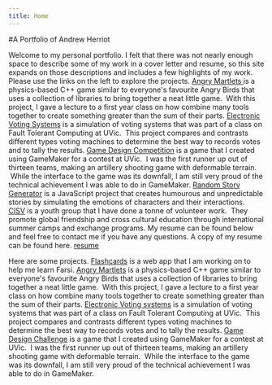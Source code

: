 ```yaml
---
title: Home
---
```


#A Portfolio of Andrew Herriot

Welcome to my personal portfolio.  I felt that there was not nearly enough space to describe some of my work in a cover letter and resume, so this site expands on those descriptions and includes a few highlights of my work.  Please use the links on the left to explore the projects.  <a title="Angry Martlets" href="/projects/angry-martlets/">Angry Martlets </a>is a physics-based C++ game similar to everyone\'s favourite Angry Birds that uses a collection of libraries to bring together a neat little game.  With this project, I gave a lecture to a first year class on how combine many tools together to create something greater than the sum of their parts.  <a title="Electronic Voting Systems" href=" projects/electronic-voting-systems/">Electronic Voting Systems</a> is a simulation of voting systems that was part of a class on Fault Tolerant Computing at UVic.  This project compares and contrasts different types voting machines to determine the best way to records votes and to tally the results.  <a title="Game Design Competition" href=" projects/game-design-competition/">Game Design Competition</a> is a game that I created using GameMaker for a contest at UVic.  I was the first runner up out of thirteen teams, making an artillery shooting game with deformable terrain.  While the interface to the game was its downfall, I am still very proud of the technical achievement I was able to do in GameMaker.  <a href="https://sites.google.com/site/agherriot/random-story-generator">Random Story Generator</a> is a JavaScript project that creates humourous and unpredictable stories by simulating the emotions of characters and their interactions.  <a title="CISV" href=" work/cisv/">CISV</a> is a youth group that I have done a tonne of volunteer work.  They promote global friendship and cross cultural education through international summer camps and exchange programs.  My resume can be found below and feel free to contact me if you have any questions.  A copy of my resume can be found here.  <a title="Resume" href="https://docs.google.com/file/d/0B-3PMhIUwxwNY3Q5aHhLN3JwMnc/edit?usp=sharing" target="_blank">resume</a>

Here are some projects.  <a title="Flashcards" href=" projects/flashcards/">Flashcards</a> is a web app that I am working on to help me learn Farsi.  <a title="Angry Martlets" href=" projects/angry-martlets/">Angry Martlets</a> is a physics-based C++ game similar to everyone\'s favourite Angry Birds that uses a collection of libraries to bring together a neat little game.  With this project, I gave a lecture to a first year class on how combine many tools together to create something greater than the sum of their parts.  <a title="Electronic Voting Systems" href=" projects/electronic-voting-systems/">Electronic Voting systems</a> is a simulation of voting systems that was part of a class on Fault Tolerant Computing at UVic.  This project compares and contrasts different types voting machines to determine the best way to records votes and to tally the results.  <a title="Game Design Competition" href=" projects/game-design-competition/">Game Design Challenge</a> is a game that I created using GameMaker for a contest at UVic.  I was the first runner up out of thirteen teams, making an artillery shooting game with deformable terrain.  While the interface to the game was its downfall, I am still very proud of the technical achievement I was able to do in GameMaker.
